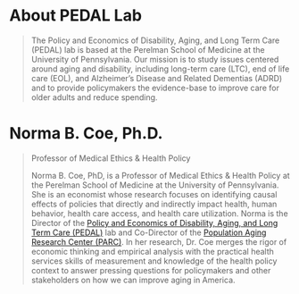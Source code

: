 # **About PEDAL Lab**
> The Policy and Economics of Disability, Aging, and Long Term Care (PEDAL) lab is based at the Perelman School of Medicine at the University of Pennsylvania. Our mission is to study issues centered around aging and disability, including long-term care (LTC), end of life care (EOL), and Alzheimer’s Disease and Related Dementias (ADRD) and to provide policymakers the evidence-base to improve care for older adults and reduce spending.

# **Norma B. Coe, Ph.D.**
>Professor of Medical Ethics & Health Policy
>
>Norma B. Coe, PhD, is a Professor of Medical Ethics & Health Policy at the Perelman School of Medicine at the University of Pennsylvania. She is an economist whose research focuses on identifying causal effects of policies that directly and indirectly impact health, human behavior, health care access, and health care utilization. Norma is the Director of the [Policy and Economics of Disability, Aging, and Long Term Care (PEDAL)](https://pedallabhealthpolicy.com/) lab and Co-Director of the [Population Aging Research Center (PARC)](http://parc.pop.upenn.edu/). In her research, Dr. Coe merges the rigor of economic thinking and empirical analysis with the practical health services skills of measurement and knowledge of the health policy context to answer pressing questions for policymakers and other stakeholders on how we can improve aging in America.
